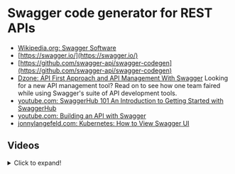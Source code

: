 # Swagger code generator for REST APIs
* [Wikipedia.org: Swagger Software](https://en.wikipedia.org/wiki/Swagger_(software))
* [https://swagger.io/](https://swagger.io/)
* [https://github.com/swagger-api/swagger-codegen](https://github.com/swagger-api/swagger-codegen)
* [Dzone: API First Approach and API Management With Swagger](https://dzone.com/articles/api-first-approach-and-api-management-with-swagger) Looking for a new API management tool? Read on to see how one team faired while using Swagger's suite of API development tools.
* [youtube.com: SwaggerHub 101 An Introduction to Getting Started with SwaggerHub](https://www.youtube.com/watch?v=CoUl9_NWdqQ)
* [youtube.com: Building an API with Swagger](https://www.youtube.com/watch?v=PbwQWw7xSOM)
* [jonnylangefeld.com: Kubernetes: How to View Swagger UI](https://jonnylangefeld.com/blog/kubernetes-how-to-view-swagger-ui?utm_sq=gkuh13vgq3)

## Videos
<details>
  <summary>Click to expand!</summary>

<center>
<iframe src="https://www.youtube.com/embed/rJQ-SVKxb5I" frameborder="0" allow="accelerometer; autoplay; encrypted-media; gyroscope; picture-in-picture" allowfullscreen></iframe>
<iframe src="https://www.youtube.com/embed/ivGUbfxRXms" frameborder="0" allow="accelerometer; autoplay; encrypted-media; gyroscope; picture-in-picture" allowfullscreen></iframe>
<iframe src="https://www.youtube.com/embed/PbwQWw7xSOM" frameborder="0" allow="autoplay; encrypted-media" allowfullscreen></iframe>
</center>
</details>
